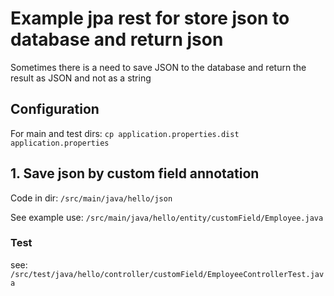 # Example jpa rest for store json to database and return json 

Sometimes there is a need to save JSON to the database and return the result as JSON and not as a string

## Configuration

For main and test dirs:
`cp application.properties.dist application.properties`

## 1. Save json by custom field annotation

Code in dir: `/src/main/java/hello/json`

See example use: `/src/main/java/hello/entity/customField/Employee.java`

### Test

see: `/src/test/java/hello/controller/customField/EmployeeControllerTest.java`
